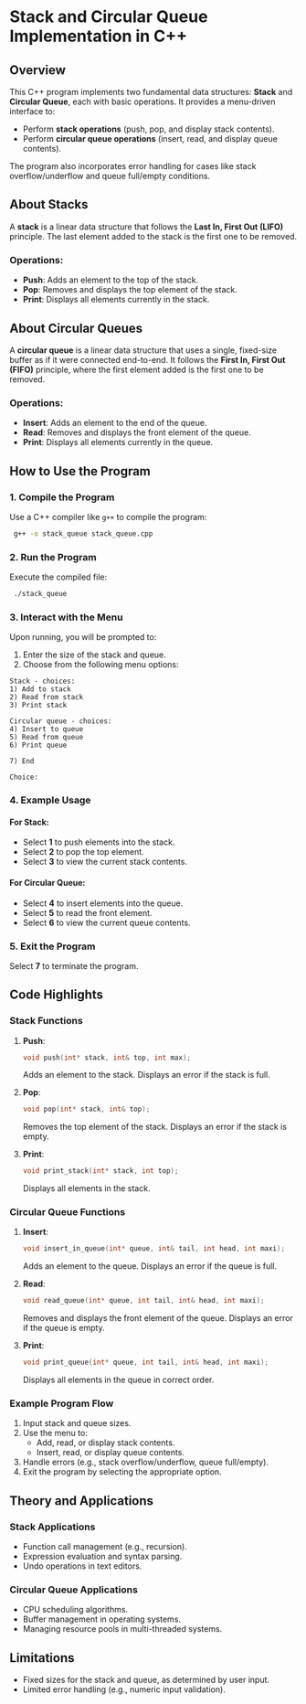 # Stack and Circular Queue Implementation in C++

## Overview
This C++ program implements two fundamental data structures: **Stack** and **Circular Queue**, each with basic operations. It provides a menu-driven interface to:

- Perform **stack operations** (push, pop, and display stack contents).
- Perform **circular queue operations** (insert, read, and display queue contents).

The program also incorporates error handling for cases like stack overflow/underflow and queue full/empty conditions.

## About Stacks
A **stack** is a linear data structure that follows the **Last In, First Out (LIFO)** principle. The last element added to the stack is the first one to be removed.

### Operations:
- **Push**: Adds an element to the top of the stack.
- **Pop**: Removes and displays the top element of the stack.
- **Print**: Displays all elements currently in the stack.

## About Circular Queues
A **circular queue** is a linear data structure that uses a single, fixed-size buffer as if it were connected end-to-end. It follows the **First In, First Out (FIFO)** principle, where the first element added is the first one to be removed.

### Operations:
- **Insert**: Adds an element to the end of the queue.
- **Read**: Removes and displays the front element of the queue.
- **Print**: Displays all elements currently in the queue.

## How to Use the Program
### 1. Compile the Program
Use a C++ compiler like `g++` to compile the program:
```bash
 g++ -o stack_queue stack_queue.cpp
```

### 2. Run the Program
Execute the compiled file:
```bash
 ./stack_queue
```

### 3. Interact with the Menu
Upon running, you will be prompted to:
1. Enter the size of the stack and queue.
2. Choose from the following menu options:

```
Stack - choices:
1) Add to stack
2) Read from stack
3) Print stack

Circular queue - choices:
4) Insert to queue
5) Read from queue
6) Print queue

7) End

Choice:
```
### 4. Example Usage
#### For Stack:
- Select **1** to push elements into the stack.
- Select **2** to pop the top element.
- Select **3** to view the current stack contents.

#### For Circular Queue:
- Select **4** to insert elements into the queue.
- Select **5** to read the front element.
- Select **6** to view the current queue contents.

### 5. Exit the Program
Select **7** to terminate the program.

## Code Highlights
### Stack Functions
1. **Push**:
   ```cpp
   void push(int* stack, int& top, int max);
   ```
   Adds an element to the stack. Displays an error if the stack is full.

2. **Pop**:
   ```cpp
   void pop(int* stack, int& top);
   ```
   Removes the top element of the stack. Displays an error if the stack is empty.

3. **Print**:
   ```cpp
   void print_stack(int* stack, int top);
   ```
   Displays all elements in the stack.

### Circular Queue Functions
1. **Insert**:
   ```cpp
   void insert_in_queue(int* queue, int& tail, int head, int maxi);
   ```
   Adds an element to the queue. Displays an error if the queue is full.

2. **Read**:
   ```cpp
   void read_queue(int* queue, int tail, int& head, int maxi);
   ```
   Removes and displays the front element of the queue. Displays an error if the queue is empty.

3. **Print**:
   ```cpp
   void print_queue(int* queue, int tail, int& head, int maxi);
   ```
   Displays all elements in the queue in correct order.

### Example Program Flow
1. Input stack and queue sizes.
2. Use the menu to:
   - Add, read, or display stack contents.
   - Insert, read, or display queue contents.
3. Handle errors (e.g., stack overflow/underflow, queue full/empty).
4. Exit the program by selecting the appropriate option.

## Theory and Applications
### Stack Applications
- Function call management (e.g., recursion).
- Expression evaluation and syntax parsing.
- Undo operations in text editors.

### Circular Queue Applications
- CPU scheduling algorithms.
- Buffer management in operating systems.
- Managing resource pools in multi-threaded systems.

## Limitations
- Fixed sizes for the stack and queue, as determined by user input.
- Limited error handling (e.g., numeric input validation).

